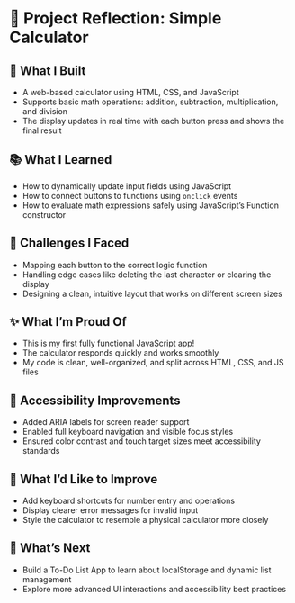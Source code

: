 # 🧮 Project Reflection: Simple Calculator

## 🧩 What I Built

- A web-based calculator using HTML, CSS, and JavaScript
- Supports basic math operations: addition, subtraction, multiplication, and division
- The display updates in real time with each button press and shows the final result

## 📚 What I Learned

- How to dynamically update input fields using JavaScript
- How to connect buttons to functions using `onclick` events
- How to evaluate math expressions safely using JavaScript’s Function constructor

## 🚧 Challenges I Faced

- Mapping each button to the correct logic function
- Handling edge cases like deleting the last character or clearing the display
- Designing a clean, intuitive layout that works on different screen sizes

## ✨ What I’m Proud Of

- This is my first fully functional JavaScript app!
- The calculator responds quickly and works smoothly
- My code is clean, well-organized, and split across HTML, CSS, and JS files

## 🔧 Accessibility Improvements

- Added ARIA labels for screen reader support
- Enabled full keyboard navigation and visible focus styles
- Ensured color contrast and touch target sizes meet accessibility standards

## 🔭 What I’d Like to Improve

- Add keyboard shortcuts for number entry and operations
- Display clearer error messages for invalid input
- Style the calculator to resemble a physical calculator more closely

## 🚀 What’s Next

- Build a To-Do List App to learn about localStorage and dynamic list management
- Explore more advanced UI interactions and accessibility best practices
